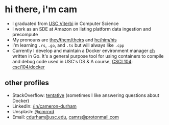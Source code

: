 # hi there, i'm cam

- I graduated from [USC Viterbi](https://viterbischool.usc.edu/) in Computer Science
- I work as an SDE at Amazon on listing platform data ingestion and precompute
- My pronouns are [they/them/theirs](https://pronoun.is/they/.../themselves) and [he/him/his](https://pronoun.is/he/.../himself)
- I'm learning `.rs`, `.go`, and `.ts` but will always like `.cpp`
- Currently I develop and maintain a Docker environment manager [ch](https://github.com/camerondurham/ch) written in Go. It's a general purpose tool for using containers to compile and debug code used in USC's DS & A course, [CSCI 104](https://bytes.usc.edu/cs104/): [csci104/docker](https://github.com/csci104/docker)


## other profiles

- StackOverflow: [tentative](https://stackoverflow.com/users/story/4676641) (sometimes I like answering questions about Docker)
- LinkedIn: [/in/cameron-durham](https://www.linkedin.com/in/cameron-durham/)
- Unsplash: [@cmrnrd](https://unsplash.com/@cmrnrd)
- Email: [cdurham@usc.edu](mailto:cdurham@usc.edu), [camrs@protonmail.com](mailto:camrs@protonmail.com)
